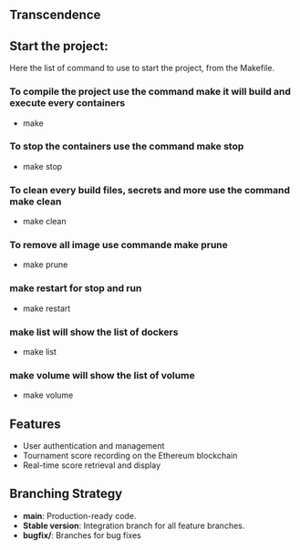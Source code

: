 ## Transcendence

## Start the project:
Here the list of command to use to start the project, from the Makefile.

### To compile the project use the command make it will build and execute every containers
- make

### To stop the containers use the command make stop
- make stop

### To clean every build files, secrets and more use the command make clean
- make clean

### To remove all image use commande make prune
- make prune

### make restart for stop and run
- make restart

### make list will show the list of dockers
- make list

### make volume will show the list of volume
- make volume


## Features
- User authentication and management
- Tournament score recording on the Ethereum blockchain
- Real-time score retrieval and display

## Branching Strategy
- **main**: Production-ready code.
- **Stable version**: Integration branch for all feature branches.
- **bugfix/**: Branches for bug fixes

#
